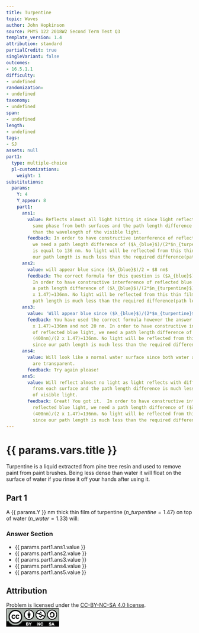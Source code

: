 ```yaml
---
title: Turpentine
topic: Waves
author: John Hopkinson
source: PHYS 122 2018W2 Second Term Test Q3
template_version: 1.4
attribution: standard
partialCredit: true
singleVariant: false
outcomes:
- 16.5.1.1
difficulty:
- undefined
randomization:
- undefined
taxonomy:
- undefined
span:
- undefined
length:
- undefined
tags:
- SJ
assets: null
part1:
  type: multiple-choice
  pl-customizations:
    weight: 1
substitutions:
  params:
    Y: 4
    Y_appear: 8
    part1:
      ans1:
        value: Reflects almost all light hitting it since light reflects with the
          same phase from both surfaces and the path length difference is much less
          than the wavelength of the visible light.
        feedback: In order to have constructive interference of reflected blue light,
          we need a path length difference of ($λ_{blue}$)/(2*$n_{turpentine}$) which
          is equal to 136 nm. No light will be reflected from this thin film since
          our path length is much less than the required difference(path length<<136nm).
      ans2:
        value: will appear blue since ($λ_{blue}$)/2 = $8 nm$
        feedback: The correct formula for this question is ($λ_{blue}$)/(2*$n_{turpentine}$).
          In order to have constructive interference of reflected blue light, we need
          a path length difference of ($λ_{blue}$)/(2*$n_{turpentine}$)= (400nm)/(2
          x 1.47)=136nm. No light will be reflected from this thin film since our
          path length is much less than the required difference(path length<<136nm).
      ans3:
        value: 'Will appear blue since ($λ_{blue}$)/(2*$n_{turpentine}$)= $8 nm$ '
        feedback: You have used the correct formula however the answer is (400nm)/(2
          x 1.47)=136nm and not 20 nm. In order to have constructive interference
          of reflected blue light, we need a path length difference of ($λ_{blue}$)/(2*$n_{turpentine}$)=
          (400nm)/(2 x 1.47)=136nm. No light will be reflected from this thin film
          since our path length is much less than the required difference(path length<<136nm).
      ans4:
        value: Will look like a normal water surface since both water and turpentine
          are transparent.
        feedback: Try again please!
      ans5:
        value: Will reflect almost no light as light reflects with different phases
          from each surface and the path length difference is much less than the wavelength
          of visible light.
        feedback: Great! You got it.  In order to have constructive interference of
          reflected blue light, we need a path length difference of ($λ_{blue}$)/(2*$n_{turpentine}$)=
          (400nm)/(2 x 1.47)=136nm. No light will be reflected from this thin film
          since our path length is much less than the required difference(path length<<136nm)
---
```

# {{ params.vars.title }}
Turpentine is a liquid extracted from pine tree resin and used to remove paint from paint brushes. Being less dense than water it will float on the surface of water if you rinse it off your hands after using it.

## Part 1

A {{ params.Y }} nm thick thin film of turpentine ($n\_{turpentine}=1.47$) on top of water ($n\_{water}=1.33$) will:

### Answer Section

- {{ params.part1.ans1.value }}
- {{ params.part1.ans2.value }}
- {{ params.part1.ans3.value }}
- {{ params.part1.ans4.value }}
- {{ params.part1.ans5.value }}

## Attribution

Problem is licensed under the [CC-BY-NC-SA 4.0 license](https://creativecommons.org/licenses/by-nc-sa/4.0/).<br> ![The Creative Commons 4.0 license requiring attribution-BY, non-commercial-NC, and share-alike-SA license.](https://raw.githubusercontent.com/firasm/bits/master/by-nc-sa.png)